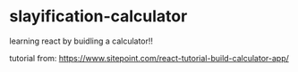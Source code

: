 # slayification-calculator
learning react by buidling a calculator!!

tutorial from:
https://www.sitepoint.com/react-tutorial-build-calculator-app/ 



